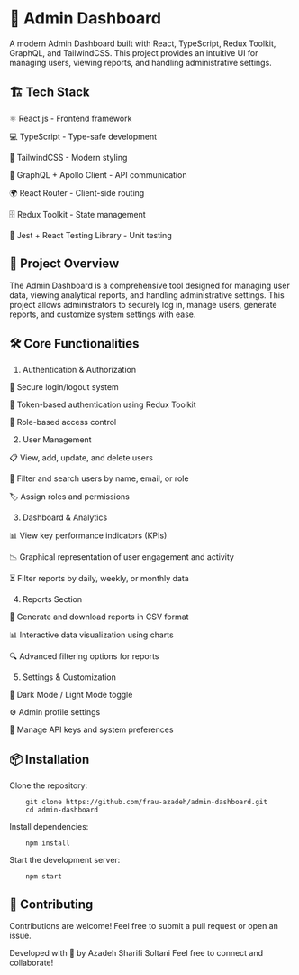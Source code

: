 # 🚀 Admin Dashboard

A modern Admin Dashboard built with React, TypeScript, Redux Toolkit, GraphQL, and TailwindCSS. This project provides an intuitive UI for managing users, viewing reports, and handling administrative settings.

## 🏗️ Tech Stack

⚛️ React.js - Frontend framework

💻 TypeScript - Type-safe development

🎨 TailwindCSS - Modern styling

🔄 GraphQL + Apollo Client - API communication

🌍 React Router - Client-side routing

🗄️ Redux Toolkit - State management

🧪 Jest + React Testing Library - Unit testing

## 📖 Project Overview

The Admin Dashboard is a comprehensive tool designed for managing user data, viewing analytical reports, and handling administrative settings. This project allows administrators to securely log in, manage users, generate reports, and customize system settings with ease.

## 🛠️ Core Functionalities

1. Authentication & Authorization

🔐 Secure login/logout system

🔄 Token-based authentication using Redux Toolkit

👥 Role-based access control

2. User Management

📋 View, add, update, and delete users

🔎 Filter and search users by name, email, or role

🏷️ Assign roles and permissions

3. Dashboard & Analytics

📊 View key performance indicators (KPIs)

📉 Graphical representation of user engagement and activity

⏳ Filter reports by daily, weekly, or monthly data

4. Reports Section

📑 Generate and download reports in CSV format

📊 Interactive data visualization using charts

🔍 Advanced filtering options for reports

5. Settings & Customization

🎨 Dark Mode / Light Mode toggle

⚙️ Admin profile settings

🔑 Manage API keys and system preferences

## 📦 Installation

Clone the repository:

        git clone https://github.com/frau-azadeh/admin-dashboard.git
        cd admin-dashboard

Install dependencies:

        npm install

Start the development server:

        npm start

## 🤝 Contributing

Contributions are welcome! Feel free to submit a pull request or open an issue.

Developed with 🌻 by Azadeh Sharifi Soltani Feel free to connect and collaborate!